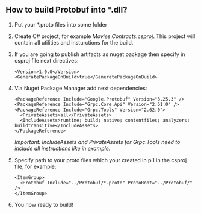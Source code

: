 ﻿## How to build Protobuf into *.dll?
1. Put your *.proto files into some folder
2. Create C# project, for example *Movies.Contracts.csproj*. This project will contain all utilities and insturctions for the build.
3. If you are going to publish artifacts as nuget package then specify in csproj file next directives:
	```    
	<Version>1.0.0</Version>
	<GeneratePackageOnBuild>true</GeneratePackageOnBuild>
	```
4. Via Nuget Package Manager add next dependencies:
	```
	<PackageReference Include="Google.Protobuf" Version="3.25.3" />
	<PackageReference Include="Grpc.Core.Api" Version="2.61.0" />
	<PackageReference Include="Grpc.Tools" Version="2.62.0">
	  <PrivateAssets>all</PrivateAssets>
	  <IncludeAssets>runtime; build; native; contentfiles; analyzers; buildtransitive</IncludeAssets>
	</PackageReference>
	```
	*Important: IncludeAssets and PrivateAssets for Grpc.Tools need to include all instructions like in example.*

5. Specify path to your proto files which your created in p.1 in the csproj file, for example:
	```
	<ItemGroup>
	  <Protobuf Include="../Protobuf/*.proto" ProtoRoot="../Protobuf/" />
	</ItemGroup>
	```
6. You now ready to build!